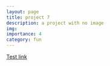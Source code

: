 ```yaml
---
layout: page
title: project 7
description: a project with no image
img:
importance: 4
category: fun
---
```


[Test link](https://maxime7770.github.io/projects/tfjs.html)

